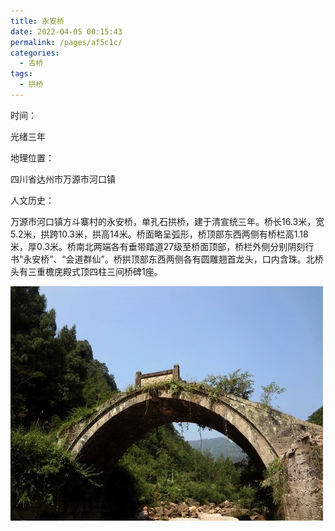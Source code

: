 ```yaml
---
title: 永安桥
date: 2022-04-05 00:15:43
permalink: /pages/af5c1c/
categories:
  - 古桥
tags:
  - 拱桥 
---
```

时间：

光绪三年

地理位置：

四川省达州市万源市河口镇

人文历史：

万源市河口镇方斗寨村的永安桥，单孔石拱桥，建于清宣统三年。桥长16.3米，宽5.2米，拱跨10.3米，拱高14米。桥面略呈弧形，桥顶部东西两侧有桥栏高1.18米，厚0.3米。桥南北两端各有垂带踏道27级至桥面顶部，桥栏外侧分别阴刻行书“永安桥”、“会道群仙”。桥拱顶部东西两侧各有圆雕翘首龙头，口内含珠。北桥头有三重檐庑殿式顶四柱三间桥碑1座。

![永安桥](/img/photo/57.jpg)
